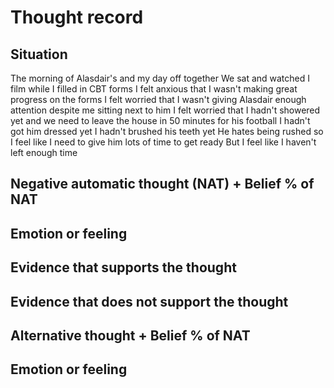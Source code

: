 # Thought record
## Situation
The morning of Alasdair's and my day off together
We sat and watched I film while I filled in CBT forms
I felt anxious that I wasn't making great progress on the forms
I felt worried that I wasn't giving Alasdair enough attention despite me sitting next to him
I felt worried that I hadn't showered yet and we need to leave the house in 50 minutes for his football
I hadn't got him dressed yet
I hadn't brushed his teeth yet
He hates being rushed so I feel like I need to give him lots of time to get ready
But I feel like I haven't left enough time

## Negative automatic thought (NAT) + Belief % of NAT	

## Emotion or feeling

## Evidence that supports the thought

## Evidence that does not support the thought

## Alternative thought + Belief % of NAT

## Emotion or feeling

